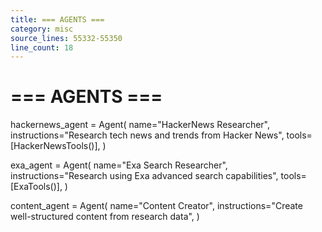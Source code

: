 ```yaml
---
title: === AGENTS ===
category: misc
source_lines: 55332-55350
line_count: 18
---
```


# === AGENTS ===
hackernews_agent = Agent(
    name="HackerNews Researcher",
    instructions="Research tech news and trends from Hacker News",
    tools=[HackerNewsTools()],
)

exa_agent = Agent(
    name="Exa Search Researcher",
    instructions="Research using Exa advanced search capabilities",
    tools=[ExaTools()],
)

content_agent = Agent(
    name="Content Creator",
    instructions="Create well-structured content from research data",
)

